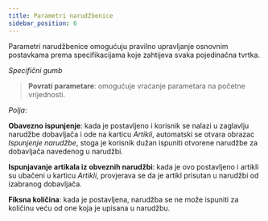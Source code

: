 ```yaml
---
title: Parametri narudžbenice
sidebar_position: 6
---
```


Parametri narudžbenice omogućuju pravilno upravljanje osnovnim postavkama prema specifikacijama koje zahtijeva svaka pojedinačna tvrtka.

*Specifični gumb*
> **Povrati parametare**: omogućuje vraćanje parametara na početne vrijednosti.

*Polja*:

**Obavezno ispunjenje**: kada je postavljeno i korisnik se nalazi u zaglavlju narudžbe dobavljača i ode na karticu *Artikli*, automatski se otvara obrazac *Ispunjenje narudžbe*, stoga je korisnik dužan ispuniti otvorene narudžbe za dobavljača navedenog u narudžbi.

**Ispunjavanje artikala iz obveznih narudžbi**: kada je ovo postavljeno i artikli su ubačeni u karticu *Artikli*, provjerava se da je artikl prisutan u narudžbi od izabranog dobavljača.

**Fiksna količina**: kada je postavljena, narudžba se ne može ispuniti za količinu veću od one koja je upisana u narudžbu.